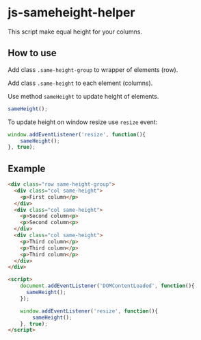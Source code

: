 # js-sameheight-helper

This script make equal height for your columns.

## How to use

Add class `.same-height-group` to wrapper of elements (row).

Add class `.same-height` to each element (columns).

Use method `sameHeight` to update height of elements.

```js
sameHeight();
```

To update height on window resize use `resize` event:

```js
window.addEventListener('resize', function(){
    sameHeight();
}, true);
```

## Example

```html
<div class="row same-height-group">
  <div class="col same-height">
    <p>First column</p>
  </div>
  <div class="col same-height">
    <p>Second column<p>
    <p>Second column<p>
  </div>
  <div class="col same-height">
    <p>Third column</p>
    <p>Third column</p>
    <p>Third column</p>
  </div>
</div>

<script>
    document.addEventListener('DOMContentLoaded', function(){
      sameHeight();
    });

    window.addEventListener('resize', function(){
        sameHeight();
    }, true);    
</script>
```
